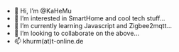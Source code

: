 - 👋 Hi, I’m @KaHeMu
- 👀 I’m interested in SmartHome and cool tech stuff...
- 🌱 I’m currently learning Javascript and Zigbee2mqtt...
- 💞️ I’m looking to collaborate on the above...
- 📫 khurm(at)t-online.de

<!---
KaHeMu/KaHeMu is a ✨ special ✨ repository because its `README.md` (this file) appears on your GitHub profile.
You can click the Preview link to take a look at your changes.
--->
